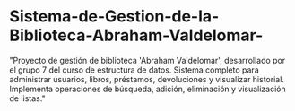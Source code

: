 # Sistema-de-Gestion-de-la-Biblioteca-Abraham-Valdelomar-
"Proyecto de gestión de biblioteca 'Abraham Valdelomar', desarrollado por el grupo 7 del curso de estructura de datos. Sistema completo para administrar usuarios, libros, préstamos, devoluciones y visualizar historial. Implementa operaciones de búsqueda, adición, eliminación y visualización de listas."
